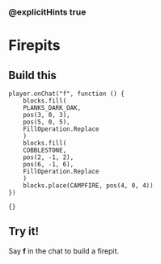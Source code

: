 ### @explicitHints true

# Firepits

## Build this

```blocks
player.onChat("f", function () {
    blocks.fill(
    PLANKS_DARK_OAK,
    pos(3, 0, 3),
    pos(5, 0, 5),
    FillOperation.Replace
    )
    blocks.fill(
    COBBLESTONE,
    pos(2, -1, 2),
    pos(6, -1, 6),
    FillOperation.Replace
    )
    blocks.place(CAMPFIRE, pos(4, 0, 4))
})
```

```template
{}
```

## Try it!

Say **f** in the chat to build a firepit.